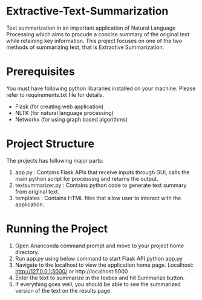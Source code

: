 # Extractive-Text-Summarization

Text summarization in an important application of Natural Language Processing which aims to procude a concise summary of the original text while retaining key information. This project focuses on one of the two methods of summarizing text, that is Extractive Summarization.



# Prerequisites
You must have following python libararies installed on your machine. Please refer to requirements.txt file for details.
- Flask (for creating web application)
- NLTK (for natural language processing)
- Networkx (for using graph based algorithms)

# Project Structure
The projects has following major parts:
1. app.py : Contains Flask APIs that receive inputs through GUI, calls the main python script for processing and returns the output.
2. textsummarizer.py : Contains python code to generate text summary from original text.
3. templates : Contains HTML files that allow user to interact with the application.

# Running the Project
1. Open Ananconda command prompt and move to your project home directory.
2. Run app.py using below command to start Flask API
python app.py
3. Navigate to the localhost to view the application home page. Localhost:  http://127.0.0.1:5000/ or http://localhost:5000
4. Enter the text to summarize in the texbox and hit Summarize button.
5. If everything goes well, you should be able to see the summarized version of the text on the results page.



